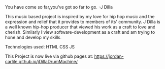 You have come so far,you've got so far to go.
-J Dilla

This music based project is inspired by my love for hip hop music and the expression and relief that it provides to members of its' community. J Dilla is a well known hip-hop producer that viewed his work as a craft to love and cherish. Similarly I view software-development as a craft and am trying to hone and develop my skills.

Technologies used:
HTML
CSS
JS

This Project is now live via github pages at:
https://jordan-carlile.github.io/jDillaDrumMachine/


